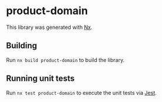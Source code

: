 # product-domain

This library was generated with [Nx](https://nx.dev).

## Building

Run `nx build product-domain` to build the library.

## Running unit tests

Run `nx test product-domain` to execute the unit tests via [Jest](https://jestjs.io).
